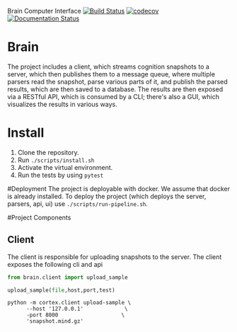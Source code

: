 Brain Computer Interface
[![Build Status](https://travis-ci.org/baraschner/brain.svg?branch=master)](https://travis-ci.org/baraschner/brain)
[![codecov](https://codecov.io/gh/baraschner/brain/branch/master/graph/badge.svg)](https://codecov.io/gh/baraschner/brain)
[![Documentation Status](https://readthedocs.org/projects/baraschnerbrain/badge/?version=latest)](https://baraschnerbrain.readthedocs.io/en/latest/?badge=latest)

# Brain
The  project includes a client, which streams cognition snapshots to a server, which then publishes them to a message queue, where multiple parsers read the snapshot, parse various parts of it, and publish the parsed results, which are then saved to a database.
The results are then exposed via a RESTful API, which is consumed by a CLI; there's also a GUI, which visualizes the results in various ways.

# Install
1. Clone the repository.
2. Run ``` ./scripts/install.sh ```
3. Activate the virtual environment.
4. Run the tests by using  ```pytest```

#Deployment
The project is deployable with docker. We assume that docker is already installed.
To deploy the project (which deploys the server, parsers, api, ui) use
 ```./scripts/run-pipeline.sh```.
 
 #Project Components
 ## Client
 The client is responsible for uploading snapshots to the server. The client exposes the following cli and api
 ```python
from brain.client import upload_sample

upload_sample(file,host,port,test)
```
```shell script
python -m cortex.client upload-sample \
      --host '127.0.0.1'             \
      -port 8000                    \
      'snapshot.mind.gz'

```
 

